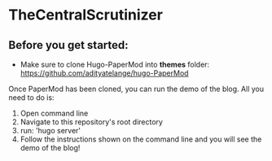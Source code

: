 # TheCentralScrutinizer


## Before you get started:
  - Make sure to clone Hugo-PaperMod into **themes** folder: https://github.com/adityatelange/hugo-PaperMod
 
Once PaperMod has been cloned, you can run the demo of the blog. All you need to do is:

1) Open command line
2) Navigate to this repository's root directory
3) run: 'hugo server'
4) Follow the instructions shown on the command line and you will see the demo of the blog!
